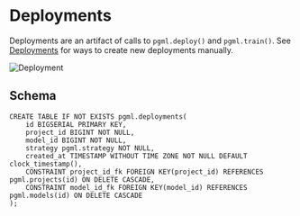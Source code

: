 # Deployments

Deployments are an artifact of calls to `pgml.deploy()` and `pgml.train()`. See [Deployments](/docs/guides/predictions/deployments/) for ways to create new deployments manually.

![Deployment](/static/images/dashboard/deployment.png)

## Schema

```postgresql
CREATE TABLE IF NOT EXISTS pgml.deployments(
	id BIGSERIAL PRIMARY KEY,
	project_id BIGINT NOT NULL,
	model_id BIGINT NOT NULL,
	strategy pgml.strategy NOT NULL,
	created_at TIMESTAMP WITHOUT TIME ZONE NOT NULL DEFAULT clock_timestamp(),
	CONSTRAINT project_id_fk FOREIGN KEY(project_id) REFERENCES pgml.projects(id) ON DELETE CASCADE,
	CONSTRAINT model_id_fk FOREIGN KEY(model_id) REFERENCES pgml.models(id) ON DELETE CASCADE
);
```

